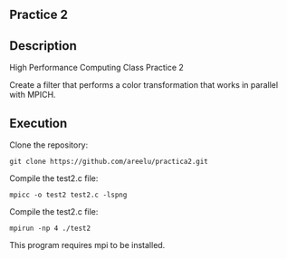 ## Practice 2


## Description

High Performance Computing Class Practice 2

Create a filter that performs a color transformation that works in parallel with MPICH.

## Execution

Clone the repository:

```text
git clone https://github.com/areelu/practica2.git
```
Compile the test2.c file:

```text
mpicc -o test2 test2.c -lspng
```
Compile the test2.c file:

```text
mpirun -np 4 ./test2
```

This program requires mpi to be installed.
